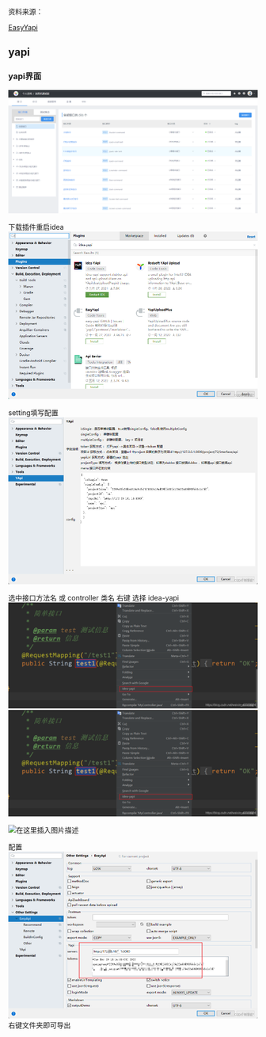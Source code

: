 

资料来源：

[EasyYapi](https://blog.csdn.net/yujing1314/article/details/128102677)



## yapi



### yapi界面

![image-20230613115655504](img\image-20230613115655504.png)



下载插件重启idea
![在这里插入图片描述](img\8ff49d9af8234e0ca90d5482cd0f9428.png)

setting填写配置
![在这里插入图片描述](img\392ce23c0963478ca1c588bd355dea83.png)

选中接口方法名 或 controller 类名 右键 选择 idea-yapi
![在这里插入图片描述](img\aa7c6107e8a849c9918eb09e53d00cf6.png)
![在这里插入图片描述](img\129d1ae9799548e8866c5c77d31a95bd.png)

 ![在这里插入图片描述](img\e7bd39a23b6e48e1baf97e3168e0b668.png)

配置
![在这里插入图片描述](img\1947fd9748714851979705414ae376a4.png)
右键文件夹即可导出